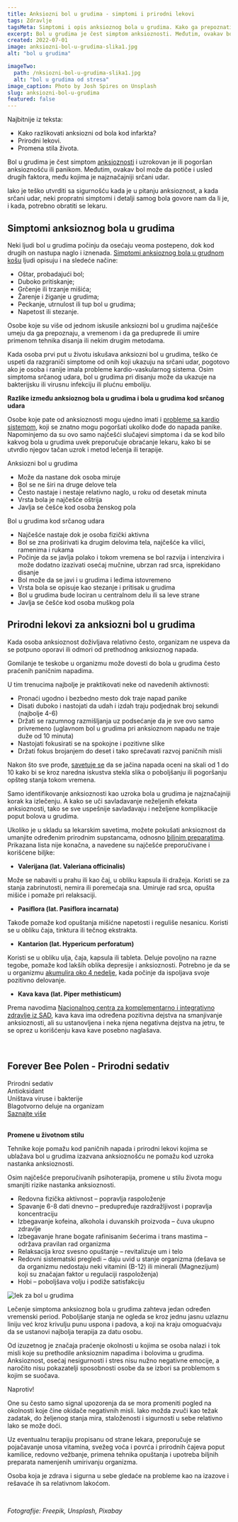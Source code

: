 ```yaml
---
title: Anksiozni bol u grudima - simptomi i prirodni lekovi
tags: Zdravlje
tagsMeta: Simptomi i opis anksioznog bola u grudima. Kako ga prepoznati i kada je neophodno pozvati pomoć? Prirodni lekovi i preparati.
excerpt: Bol u grudima je čest simptom anksioznosti. Međutim, ovakav bol može biti uzrokovan i drugim faktorima, među kojima je najznačajniji srčani udar.
created: 2022-07-01
image: anksiozni-bol-u-grudima-slika1.jpg
alt: "bol u grudima"

imageTwo:
  path: /nksiozni-bol-u-grudima-slika1.jpg
  alt: "bol u grudima od stresa"
image_caption: Photo by Josh Spires on Unsplash
slug: anksiozni-bol-u-grudima
featured: false
---
```


<div class="text-component line-height-lg v-space-md">

<div class="tldr-box">
  <div class="tldr-box__content">
	<span class="text-base font-bold">Najbitnije iz teksta:</span>
    <ul class="list list--ul margin-top-sm margin-bottom-0">
      <li>Kako razlikovati anksiozni od bola kod infarkta?</li>
      <li>Prirodni lekovi.</li>
      <li>Promena stila života.</li>
    </ul>
  </div>
</div>

Bol u grudima je čest simptom [anksioznosti](https://ubuntucentar.com/blog/anksioznost-i-anksiozni-poremecaji/sta-je-aksioznost/) i uzrokovan je ili pogoršan anksioznošću ili panikom.  Međutim, ovakav bol može da potiče i usled drugih faktora, među kojima je najznačajniji srčani udar.  

Iako je teško utvrditi sa sigurnošću kada je u pitanju anksioznost, a kada srčani udar, neki propratni simptomi i detalji samog bola govore nam da li je, i kada, potrebno obratiti se lekaru.

## Simptomi anksioznog bola u grudima

Neki ljudi bol u grudima počinju da osećaju veoma postepeno, dok kod drugih on nastupa naglo i iznenada. [Simptomi anksioznog bola u grudnom košu](https://www.healthline.com/health/anxiety/anxiety-chest-pain#symptoms) ljudi opisuju i na sledeće načine:

- Oštar, probadajući bol;
- Duboko pritiskanje;
- Grčenje ili trzanje mišića;
- Žarenje i žiganje u grudima;
- Peckanje, utrnulost ili tup bol u grudima;
- Napetost ili stezanje.

Osobe koje su više od jednom iskusile anksiozni bol u grudima najčešće umeju da ga prepoznaju, a vremenom i da ga preduprede ili umire primenom tehnika disanja ili nekim drugim metodama. 

Kada osoba prvi put u životu iskušava anksiozni bol u grudima, teško će uspeti da razgraniči simptome od onih koji ukazuju na srčani udar, pogotovo ako je osoba i ranije imala probleme kardio-vaskularnog sistema. Osim simptoma srčanog udara, bol u grudima pri disanju može da ukazuje na bakterijsku ili virusnu infekciju ili plućnu emboliju.

**Razlike između anksioznog bola u grudima i bola u grudima kod srčanog udara**

Osobe koje pate od anksioznosti mogu ujedno imati i [probleme sa kardio sistemom](https://www.medicalnewstoday.com/articles/319496#what-causes-chest-pain-during-anxiety), koji se znatno mogu pogoršati ukoliko dođe do napada panike. 
Napominjemo da su ovo samo najčešći slučajevi simptoma i da se kod bilo kakvog bola u grudima uvek preporučuje obraćanje lekaru, kako bi se utvrdio njegov tačan uzrok i metod lečenja ili terapije.

Anksiozni bol u grudima

- Može da nastane dok osoba miruje
- Bol se ne širi na druge delove tela
- Često nastaje i nestaje relativno naglo, u roku od desetak minuta
- Vrsta bola je najčešće oštrija 
- Javlja se češće kod osoba ženskog pola

Bol u grudima kod srčanog udara

- Najčešće nastaje dok je osoba fizički aktivna
- Bol se zna proširivati ka drugim delovima tela, najčešće ka vilici, ramenima i rukama
- Počinje da se javlja polako i tokom vremena se bol razvija i intenzivira i može dodatno izazivati osećaj mučnine, ubrzan rad srca, isprekidano disanje 
- Bol može da se javi i u grudima i leđima istovremeno
- Vrsta bola se opisuje kao stezanje i pritisak u grudima
- Bol u grudima bude lociran u centralnom delu ili sa leve strane
- Javlja se češće kod osoba muškog pola

## Prirodni lekovi za anksiozni bol u grudima

Kada osoba anksioznost doživljava relativno često, organizam ne uspeva da se potpuno oporavi ili odmori od prethodnog anksioznog napada. 

Gomilanje te teskobe u organizmu može dovesti do bola u grudima često praćenih paničnim napadima. 

U tim trenucima najbolje je praktikovati neke od navedenih aktivnosti:
- Pronaći ugodno i bezbedno mesto dok traje napad panike
- Disati duboko i nastojati da udah i izdah traju podjednak broj sekundi (najbolje 4-6)
- Držati se razumnog razmišljanja uz podsećanje da je sve ovo samo privremeno (uglavnom bol u grudima pri anksioznom napadu ne traje duže od 10 minuta)
- Nastojati fokusirati se na spokojne i pozitivne slike 
- Držati fokus brojanjem do deset i tako sprečavati razvoj paničnih misli

Nakon što sve prođe, [savetuje se](https://www.medicalnewstoday.com/articles/319496#when-to-see-a-doctor) da se jačina napada oceni na skali od 1 do 10 kako bi se kroz naredna iskustva stekla slika o poboljšanju ili pogoršanju opšteg stanja tokom vremena.

Samo identifikovanje anksioznosti kao uzroka bola u grudima je najznačajniji korak ka izlečenju. A kako se uči savladavanje neželjenih efekata anksioznosti, tako se sve uspešnije savladavaju i neželjene komplikacije poput bolova u grudima.  

Ukoliko je u skladu sa lekarskim savetima, možete pokušati anksioznost da umanjite određenim prirodnim supstancama, odnosno [biljnim preparatima](https://www.vasezdravlje.com/biljna-ljekarna/fitoterapija-za-dusevni-mir). Prikazana lista nije konačna, a navedene su najčešće preporučivane i korišćene biljke:

- **Valerijana (lat. Valeriana officinalis)**

Može se nabaviti u prahu ili kao čaj, u obliku kapsula ili dražeja. Koristi se za stanja zabrinutosti, nemira ili poremećaja sna. Umiruje rad srca, opušta mišiće i pomaže pri relaksaciji.

- **Pasiflora (lat. Pasiflora incarnata)**

Takođe pomaže kod opuštanja mišićne napetosti i reguliše nesanicu. Koristi se u obliku čaja, tinktura ili tečnog ekstrakta. 

- **Kantarion (lat. Hypericum perforatum)**

Koristi se u obliku ulja, čaja, kapsula ili tableta. Deluje povoljno na razne tegobe, pomaže kod lakših oblika depresije i anksioznosti. Potrebno je da se u organizmu [akumulira oko 4 nedelje](https://ordinacija.tv/kantarion-biljka-za-lecenje-depresije-stresa-pms-a/), kada počinje da ispoljava svoje pozitivno delovanje. 

- **Kava kava (lat. Piper methisticum)**

Prema navodima [Nacionalnog centra za komplementarno i integrativno zdravlje iz SAD](https://www.nccih.nih.gov/health/kava), kava kava ima određena pozitivna dejstva na smanjivanje anksioznosti, ali su ustanovljena i neka njena negativna dejstva na jetru, te se oprez u korišćenju kava kave posebno naglašava.



<br>

<div class="text-component__block padding-y-md padding-x-md radius-lg margin-top-md bg-white">
	<div class="grid gap-sm">
		<div class="col-4@md">
			<g-image class="" src="~/assets/img/forever_bee_pollen.webp" alt="polen"></g-image>
		</div> 
		<div class="col-8@md">
			<div class="flex flex-wrap gap-sm items-center">
				<div class="">
					<h2 class="text-lg">Forever Bee Polen - Prirodni sedativ</h2>
				</div>
        <div class="grid margin-bottom-lg gap-xxs">
					<div class="flex items-center text-sm">
						<g-image style="width: auto !important;" class="margin-left-important" src="~/assets/img/check.svg"></g-image>
							Prirodni sedativ
					</div>
          <div class="flex items-center text-sm">
						<g-image style="width: auto !important;" class="margin-left-important" src="~/assets/img/check.svg"></g-image>
						 Antioksidant
					</div>
          <div class="flex items-center text-sm">
						<g-image style="width: auto !important;" class="margin-left-important" src="~/assets/img/check.svg"></g-image>
						Uništava viruse i bakterije
					</div>
           <div class="flex items-center text-sm">
						<g-image style="width: auto !important;" class="margin-left-important" src="~/assets/img/check.svg"></g-image>
						 Blagotvorno deluje na organizam
					</div>
        </div>
			</div>
			<div class="flex gap-md@sm gap-md flex-column flex-row@sm padding-top-lg justify-between@sm items-center">
				<a href="/pcelinji-proizvodi/pcelinji-polen/" class="kupiteCTA btn btn--primary flex-grow center-between@lg justify-center btn--md">
					Saznajte više
				</a>
				<g-image style="width: auto !important;" class="" src="~/assets/img/logo-futer.png"></g-image>
			</div>
		</div>
	</div>
</div>

<br>

**Promene u životnom stilu**

Tehnike koje pomažu kod paničnih napada i prirodni lekovi kojima se ublažava bol u grudima izazvana anksioznošću ne pomažu kod uzroka nastanka anksioznosti.

Osim najčešće preporučivanih psihoterapija, promene u stilu života mogu smanjiti rizike nastanka anksioznosti. 

- Redovna fizička aktivnost – popravlja raspoloženje
- Spavanje 6-8 dati dnevno – predupređuje razdražljivost i popravlja koncentraciju
- Izbegavanje kofeina, alkohola i duvanskih proizvoda – čuva ukupno zdravlje 
- Izbegavanje hrane bogate rafinisanim šećerima i trans mastima – održava pravilan rad organizma
- Relaksacija kroz svesno opuštanje – revitalizuje um i telo
- Redovni sistematski pregledi – daju uvid u stanje organizma (dešava se da organizmu nedostaju neki vitamini (B-12) ili minerali (Magnezijum) koji su značajan faktor u regulaciji raspoloženja) 
- Hobi – poboljšava volju i podiže satisfakciju

![lek za bol u grudima](./images/anksiozni-bol-u-grudima-slika2.jpg)

Lečenje simptoma anksioznog bola u grudima zahteva jedan određen vremenski period. Poboljšanje stanja ne ogleda se kroz jednu jasnu uzlaznu liniju već kroz krivulju punu uspona i padova, a koji na kraju  omoguaćvaju da se ustanovi najbolja terapija za datu osobu. 

Od izuzetnog je značaja praćenje okolnosti u kojima se osoba nalazi i tok misli koje su prethodile anksioznim napadima i bolovima u grudima. Anksioznost, osećaj nesigurnosti i stres nisu nužno negativne emocije, a naročito nisu pokazatelji sposobnosti osobe da se izbori sa problemom s kojim se suočava. 

Naprotiv! 

One su često samo signal upozorenja da se mora promeniti pogled na okolnosti koje čine okidače negativnih misli. Iako možda zvuči kao težak zadatak, do željenog stanja mira, staloženosti i sigurnosti u sebe relativno lako se može doći. 

Uz eventualnu terapiju propisanu od strane lekara, preporučuje se pojačavanje unosa vitamina, svežeg voća i povrća i prirodnih čajeva poput kamilice, redovno vežbanje, primena tehnika opuštanja i upotreba biljnih preparata namenjenih umirivanju organizma. 

Osoba koja je zdrava i sigurna u sebe gledaće na probleme kao na izazove i rešavaće ih sa relativnom lakoćom. 

<br>

*Fotografije: Freepik, Unsplash, Pixabay*




</div>










